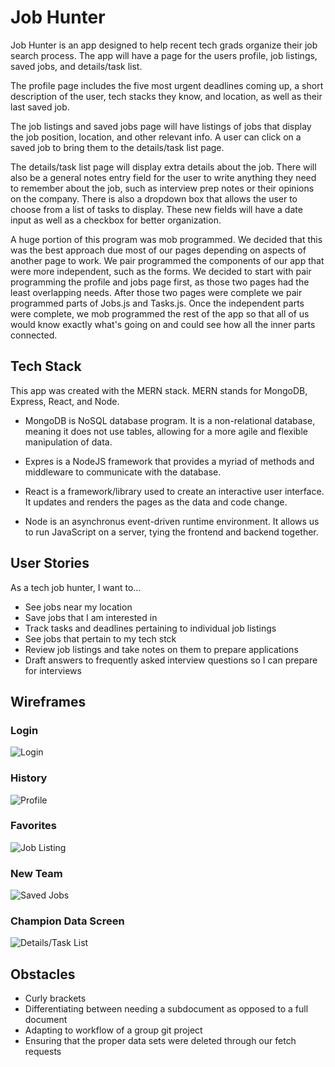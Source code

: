 # Job Hunter
Job Hunter is an app designed to help recent tech grads organize their job search process. The app will have a page for the users profile, job listings, saved jobs, and details/task list. 

The profile page  includes the five most urgent deadlines coming up, a short description of the user, tech stacks they know, and location, as well as their last saved job. 

The job listings and saved jobs page will have listings of jobs that display the job position, location, and other relevant info. A user can click on a saved job to bring them to the details/task list page.

The details/task list page will display extra details about the job. There will also be a general notes entry field for the user to write anything they need to remember about the job, such as interview prep notes or their opinions on the company. There is also a dropdown box that allows the user to choose from a list of tasks to display. These new fields will have a date input as well as a checkbox for better organization. 

A huge portion of this program was mob programmed. We decided that this was the best approach due most of our pages depending on aspects of another page to work. We pair programmed the components of our app that were more independent, such as the forms. We decided to start with pair programming the profile and jobs page first, as those two pages had the least overlapping needs. After those two pages were complete we pair programmed parts of Jobs.js and Tasks.js. Once the independent parts were complete, we mob programmed the rest of the app so that all of us would know exactly what's going on and could see how all the inner parts connected.

## Tech Stack
This app was created with the MERN stack. MERN stands for MongoDB, Express, React, and Node. 

- MongoDB is NoSQL database program. It is a non-relational database, meaning it does not use tables, allowing for a more agile and flexible manipulation of data. 

- Expres is a NodeJS framework that provides a myriad of methods and middleware to communicate with the database. 

- React is a framework/library used to create an interactive user interface. It updates and renders the pages as the data and code change. 

- Node is an asynchronus event-driven runtime environment. It allows us to run JavaScript on a server, tying the frontend and backend together. 

## User Stories
As a tech job hunter, I want to…
- See jobs near my location
- Save jobs that I am interested in
- Track tasks and deadlines pertaining to individual job listings
- See jobs that pertain to my tech stck
- Review job listings and take notes on them to prepare applications
- Draft answers to frequently asked interview questions so I can prepare for interviews

## Wireframes
### Login
![Login]()
### History
![Profile]()
### Favorites
![Job Listing]()
### New Team
![Saved Jobs]()
### Champion Data Screen
![Details/Task List]()

## Obstacles
- Curly brackets
- Differentiating between needing a subdocument as opposed to a full document
- Adapting to workflow of a group git project
- Ensuring that the proper data sets were deleted through our fetch requests